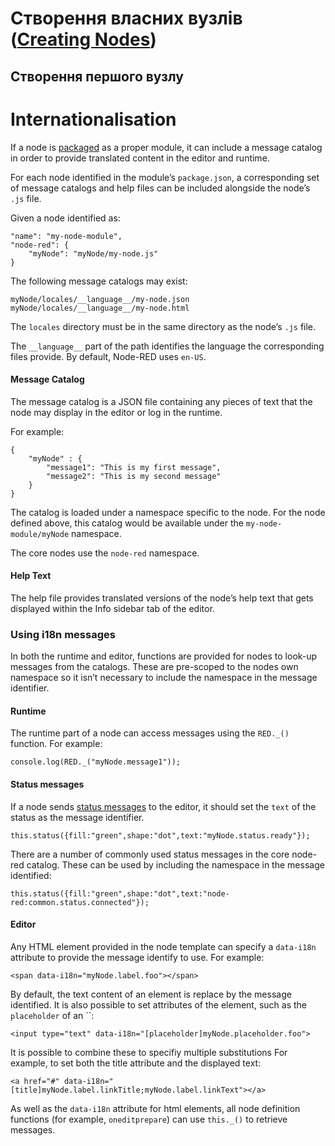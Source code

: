 # Створення власних вузлів ([Creating Nodes](https://nodered.org/docs/creating-nodes/))

## Створення першого вузлу 

# Internationalisation

If a node is [packaged](https://nodered.org/docs/creating-nodes/packaging) as a proper module, it can include a message catalog in order to provide translated content in the editor and runtime.

For each node identified in the module’s `package.json`, a corresponding set of message catalogs and help files can be included alongside the node’s `.js` file.

Given a node identified as:

```
"name": "my-node-module",
"node-red": {
    "myNode": "myNode/my-node.js"
}
```

The following message catalogs may exist:

```
myNode/locales/__language__/my-node.json
myNode/locales/__language__/my-node.html
```

The `locales` directory must be in the same directory as the node’s `.js` file.

The `__language__` part of the path identifies the language the corresponding files provide. By default, Node-RED uses `en-US`.

#### Message Catalog

The message catalog is a JSON file containing any pieces of text that the node may display in the editor or log in the runtime.

For example:

```
{
    "myNode" : {
        "message1": "This is my first message",
        "message2": "This is my second message"
    }
}
```

The catalog is loaded under a namespace specific to the node. For the node defined above, this catalog would be available under the `my-node-module/myNode` namespace.

The core nodes use the `node-red` namespace.

#### Help Text

The help file provides translated versions of the node’s help text that gets displayed within the Info sidebar tab of the editor.

### Using i18n messages

In both the runtime and editor, functions are provided for nodes to look-up messages from the catalogs. These are pre-scoped to the nodes own namespace so it isn’t necessary to include the namespace in the message identifier.

#### Runtime

The runtime part of a node can access messages using the `RED._()` function. For example:

```
console.log(RED._("myNode.message1"));
```

#### Status messages

If a node sends [status messages](https://nodered.org/docs/creating-nodes/status) to the editor, it should set the `text` of the status as the message identifier.

```
this.status({fill:"green",shape:"dot",text:"myNode.status.ready"});
```

There are a number of commonly used status messages in the core node-red catalog. These can be used by including the namespace in the message identified:

```
this.status({fill:"green",shape:"dot",text:"node-red:common.status.connected"});
```

#### Editor

Any HTML element provided in the node template can specify a `data-i18n` attribute to provide the message identify to use. For example:

```
<span data-i18n="myNode.label.foo"></span>
```

By default, the text content of an element is replace by the message identified. It is also possible to set attributes of the element, such as the `placeholder` of an ``:

```
<input type="text" data-i18n="[placeholder]myNode.placeholder.foo">
```

It is possible to combine these to specifiy multiple substitutions For example, to set both the title attribute and the displayed text:

```
<a href="#" data-i18n="[title]myNode.label.linkTitle;myNode.label.linkText"></a>
```

As well as the `data-i18n` attribute for html elements, all node definition functions (for example, `oneditprepare`) can use `this._()` to retrieve messages.